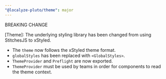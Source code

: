 ```yaml
---
"@localyze-pluto/theme": major
---
```


BREAKING CHANGE

[Theme]: The underlying styling library has been changed from using StitchesJS to xStyled.

- The `theme` now follows the xStyled theme format.
- `globalStyles` has been replaced with `<GlobalStyles>`.
- `ThemeProvider` and `Preflight` are now exported.
- `ThemeProvider` must be used by teams in order for components to read the theme context.
